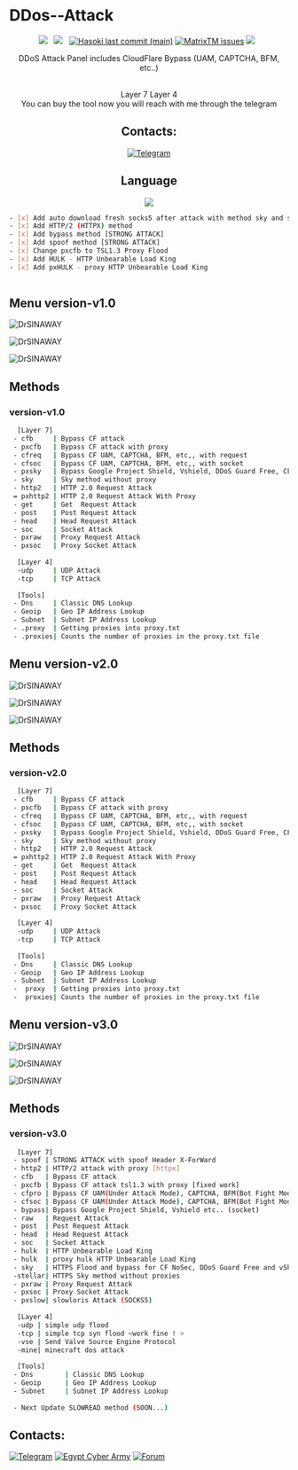 # DDos--Attack

<div align=center>
 
 <p>
 <img src="https://img.shields.io/github/stars/cutipu/HASOKI?color=%23DF0067&style=for-the-badge"/> &nbsp;
 <img src="https://img.shields.io/github/forks/cutipu/HASOKI?color=%239999FF&style=for-the-badge"/> &nbsp;
  <a href="#"><img alt="Hasoki last commit (main)" src="https://img.shields.io/github/last-commit/cutipu/HASOKI/main?color=green&style=for-the-badge"></a>
 <a href="https://github.com/drsinaway/DrSINAWAY-DDoS/issues"><img alt="MatrixTM issues" src="https://img.shields.io/github/issues/cutipu/HASOKI?color=purple&style=for-the-badge"></a>
   <img src="https://img.shields.io/github/license/cutipu/HASOKI?color=%23E8E8E8&style=for-the-badge"/> &nbsp;
</p>
 
 DDoS Attack Panel includes CloudFlare Bypass (UAM, CAPTCHA, BFM, etc..)<br/><br/>
 
 Layer 7 Layer 4 <br/>
You can buy the tool now you will reach with me through the telegram<br/>
 
 ## Contacts:
[![Telegram](https://img.shields.io/badge/-Telegram-blue)](https://telegram.me/VIP0_VIP)

## Language</br>

 <img src="https://img.shields.io/badge/Python-FFDD00?style=for-the-badge&logo=python&logoColor=blue"/></br>
</div>

```sh
- [x] Add auto download fresh socks5 after attack with method sky and slowloris
- [x] Add HTTP/2 (HTTPX) method
- [x] Add bypass method [STRONG ATTACK]
- [x] Add spoof method [STRONG ATTACK]
- [x] Change pxcfb to TSL1.3 Proxy Flood 
- [x] Add HULK - HTTP Unbearable Load King
- [x] Add pxHULK - proxy HTTP Unbearable Load King
 
```
## Menu version-v1.0
![DrSINAWAY](https://raw.githubusercontent.com/drsinaway/DDos--Attack/main/Screenshot/v1/v1.png)

![DrSINAWAY](https://raw.githubusercontent.com/drsinaway/DDos--Attack/main/Screenshot/v1/v13.png)

![DrSINAWAY](https://raw.githubusercontent.com/drsinaway/DDos--Attack/main/Screenshot/v1/v12.png)


## Methods
### version-v1.0
```sh
  [Layer 7]
 - cfb     | Bypass CF attack
 - pxcfb   | Bypass CF attack with proxy
 - cfreq   | Bypass CF UAM, CAPTCHA, BFM, etc,, with request
 - cfsoc   | Bypass CF UAM, CAPTCHA, BFM, etc,, with socket
 - pxsky   | Bypass Google Project Shield, Vshield, DDoS Guard Free, CF NoSec With Proxy
 - sky     | Sky method without proxy
 - http2   | HTTP 2.0 Request Attack 
 = pxhttp2 | HTTP 2.0 Request Attack With Proxy
 - get     | Get  Request Attack
 - post    | Post Request Attack
 - head    | Head Request Attack
 - soc     | Socket Attack
 - pxraw   | Proxy Request Attack
 - pxsoc   | Proxy Socket Attack
 
  [Layer 4]
  -udp     | UDP Attack
  -tcp     | TCP Attack
  
  [Tools]
 - Dns     | Classic DNS Lookup
 - Geoip   | Geo IP Address Lookup
 - Subnet  | Subnet IP Address Lookup
 - .proxy  | Getting proxies into proxy.txt
 - .proxies| Counts the number of proxies in the proxy.txt file
```
## Menu version-v2.0
![DrSINAWAY](https://raw.githubusercontent.com/drsinaway/DDos--Attack/main/Screenshot/v2/v2.png)

![DrSINAWAY](https://github.com/drsinaway/DDos--Attack/blob/main/Screenshot/v2/v21.png)

![DrSINAWAY](https://raw.githubusercontent.com/drsinaway/DDos--Attack/main/Screenshot/v2/v23.png)


## Methods
### version-v2.0
```sh
  [Layer 7]
 - cfb     | Bypass CF attack
 - pxcfb   | Bypass CF attack with proxy
 - cfreq   | Bypass CF UAM, CAPTCHA, BFM, etc,, with request
 - cfsoc   | Bypass CF UAM, CAPTCHA, BFM, etc,, with socket
 - pxsky   | Bypass Google Project Shield, Vshield, DDoS Guard Free, CF NoSec With Proxy
 - sky     | Sky method without proxy
 - http2   | HTTP 2.0 Request Attack 
 = pxhttp2 | HTTP 2.0 Request Attack With Proxy
 - get     | Get  Request Attack
 - post    | Post Request Attack
 - head    | Head Request Attack
 - soc     | Socket Attack
 - pxraw   | Proxy Request Attack
 - pxsoc   | Proxy Socket Attack
 
  [Layer 4]
  -udp     | UDP Attack
  -tcp     | TCP Attack
  
  [Tools]
 - Dns     | Classic DNS Lookup
 - Geoip   | Geo IP Address Lookup
 - Subnet  | Subnet IP Address Lookup
 -  proxy  | Getting proxies into proxy.txt
 -  proxies| Counts the number of proxies in the proxy.txt file
```

## Menu version-v3.0
![DrSINAWAY](https://raw.githubusercontent.com/drsinaway/DDos--Attack/main/Screenshot/v3/v3.png)

![DrSINAWAY](https://github.com/drsinaway/DDos--Attack/blob/main/Screenshot/v3/v32.png)

![DrSINAWAY](https://raw.githubusercontent.com/drsinaway/DDos--Attack/main/Screenshot/v3/v33.png)


## Methods
### version-v3.0
```sh
  [Layer 7]
 - spoof | STRONG ATTACK with spoof Header X-ForWard
 - http2 | HTTP/2 attack with proxy [httpx]
 - cfb   | Bypass CF attack
 - pxcfb | Bypass CF attack tsl1.3 with proxy [fixed work]
 - cfpro | Bypass CF UAM(Under Attack Mode), CAPTCHA, BFM(Bot Fight Mode) etc.. (request)
 - cfsoc | Bypass CF UAM(Under Attack Mode), CAPTCHA, BFM(Bot Fight Mode) etc.. (socket)
 - bypass| Bypass Google Project Shield, Vshield etc.. (socket)
 - raw   | Request Attack
 - post  | Post Request Attack
 - head  | Head Request Attack
 - soc   | Socket Attack
 - hulk  | HTTP Unbearable Load King
 - hulk  | proxy hulk HTTP Unbearable Load King
 - sky   | HTTPS Flood and bypass for CF NoSec, DDoS Guard Free and vShield (SOCKS5)
 -stellar| HTTPS Sky method without proxies
 - pxraw | Proxy Request Attack
 - pxsoc | Proxy Socket Attack
 - pxslow| slowloris Attack (SOCKS5)
 
  [Layer 4]
  -udp | simple udp flood
  -tcp | simple tcp syn flood <work fine ! >
  -vse | Send Valve Source Engine Protocol
  -mine| minecraft dos attack
  
  [Tools]
 - Dns        | Classic DNS Lookup
 - Geoip      | Geo IP Address Lookup
 - Subnet     | Subnet IP Address Lookup
 
 - Next Update SLOWREAD method (SOON...)
```


## Contacts:
[![Telegram](https://img.shields.io/badge/-Telegram-blue)](https://telegram.me/VIP0_VIP)
[![Egypt Cyber Army](https://img.shields.io/badge/-Telegram-blue)](https://t.me/EGY_CYBER_ARMY)
[![Forum](https://img.shields.io/badge/-Forum-red)](https://drsinaway.com)
